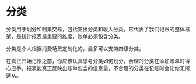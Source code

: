 # 分类

分类用于划分和归集交易，包括支出分类和收入分类，它代表了我们记账的整体框架，是统计报表最重要的维度，账单必须包含分类。

分类是个人根据消费场景定制化的，最多可以支持四级分类。

在真正开始记账之前，你应该认真思考分类如何划分，合理的分类在添加账单时得心应手，报表能真正反映出账单包含的信息量，不合理的分类在记账时会让你无所适从。